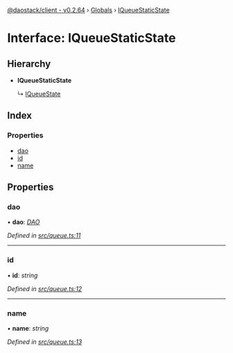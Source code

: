 [@daostack/client - v0.2.64](../README.md) › [Globals](../globals.md) › [IQueueStaticState](iqueuestaticstate.md)

# Interface: IQueueStaticState

## Hierarchy

* **IQueueStaticState**

  ↳ [IQueueState](iqueuestate.md)

## Index

### Properties

* [dao](iqueuestaticstate.md#dao)
* [id](iqueuestaticstate.md#id)
* [name](iqueuestaticstate.md#name)

## Properties

###  dao

• **dao**: *[DAO](../classes/dao.md)*

*Defined in [src/queue.ts:11](https://github.com/daostack/client/blob/b547acc/src/queue.ts#L11)*

___

###  id

• **id**: *string*

*Defined in [src/queue.ts:12](https://github.com/daostack/client/blob/b547acc/src/queue.ts#L12)*

___

###  name

• **name**: *string*

*Defined in [src/queue.ts:13](https://github.com/daostack/client/blob/b547acc/src/queue.ts#L13)*
